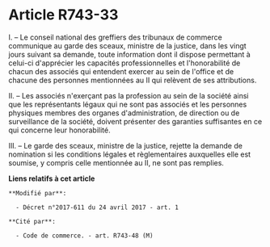 # Article R743-33

I. – Le conseil national des greffiers des tribunaux de commerce communique au garde des sceaux, ministre de la justice, dans
les vingt jours suivant sa demande, toute information dont il dispose permettant à celui-ci d'apprécier les capacités
professionnelles et l'honorabilité de chacun des associés qui entendent exercer au sein de l'office et de chacune des
personnes mentionnées au II qui relèvent de ses attributions.

II. – Les associés n'exerçant pas la profession au sein de la société ainsi que les représentants légaux qui ne sont pas
associés et les personnes physiques membres des organes d'administration, de direction ou de surveillance de la société,
doivent présenter des garanties suffisantes en ce qui concerne leur honorabilité.

III. – Le garde des sceaux, ministre de la justice, rejette la demande de nomination si les conditions légales et
règlementaires auxquelles elle est soumise, y compris celle mentionnée au II, ne sont pas remplies.

**Liens relatifs à cet article**

	**Modifié par**:

	  - Décret n°2017-611 du 24 avril 2017 - art. 1

	**Cité par**:

	  - Code de commerce. - art. R743-48 (M)
